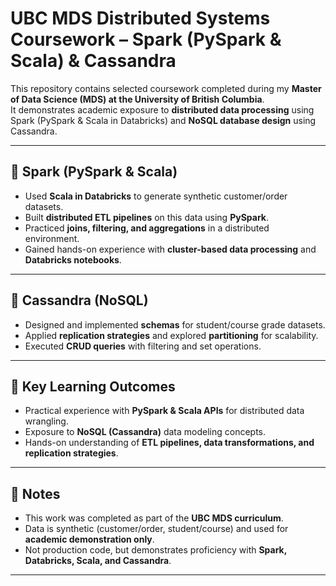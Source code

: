 # UBC MDS Distributed Systems Coursework – Spark (PySpark & Scala) & Cassandra

This repository contains selected coursework completed during my **Master of Data Science (MDS) at the University of British Columbia**.  
It demonstrates academic exposure to **distributed data processing** using Spark (PySpark & Scala in Databricks) and **NoSQL database design** using Cassandra.  

---

## 🔹 Spark (PySpark & Scala)
- Used **Scala in Databricks** to generate synthetic customer/order datasets.  
- Built **distributed ETL pipelines** on this data using **PySpark**.  
- Practiced **joins, filtering, and aggregations** in a distributed environment.  
- Gained hands-on experience with **cluster-based data processing** and **Databricks notebooks**.  

---

## 🔹 Cassandra (NoSQL)
- Designed and implemented **schemas** for student/course grade datasets.  
- Applied **replication strategies** and explored **partitioning** for scalability.  
- Executed **CRUD queries** with filtering and set operations.  

---

## 🎯 Key Learning Outcomes
- Practical experience with **PySpark & Scala APIs** for distributed data wrangling.  
- Exposure to **NoSQL (Cassandra)** data modeling concepts.  
- Hands-on understanding of **ETL pipelines, data transformations, and replication strategies**.  

---

## 📌 Notes
- This work was completed as part of the **UBC MDS curriculum**.  
- Data is synthetic (customer/order, student/course) and used for **academic demonstration only**.  
- Not production code, but demonstrates proficiency with **Spark, Databricks, Scala, and Cassandra**.  

---
